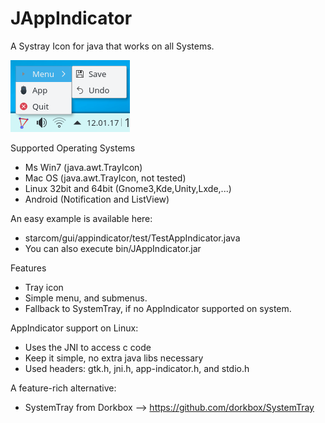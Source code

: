 # JAppIndicator
A Systray Icon for java that works on all Systems.

![Screenshot](doc/Screenshot001.png)

Supported Operating Systems
* Ms Win7 (java.awt.TrayIcon)
* Mac OS (java.awt.TrayIcon, not tested)
* Linux 32bit and 64bit (Gnome3,Kde,Unity,Lxde,...)
* Android (Notification and ListView)

An easy example is available here:
* starcom/gui/appindicator/test/TestAppIndicator.java
* You can also execute bin/JAppIndicator.jar

Features
* Tray icon
* Simple menu, and submenus.
* Fallback to SystemTray, if no AppIndicator supported on system.

AppIndicator support on Linux:
* Uses the JNI to access c code
* Keep it simple, no extra java libs necessary
* Used headers: gtk.h, jni.h, app-indicator.h, and stdio.h

A feature-rich alternative:
* SystemTray from Dorkbox --> https://github.com/dorkbox/SystemTray
